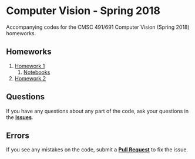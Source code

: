 # Computer Vision - Spring 2018
Accompanying codes for the CMSC 491/691 Computer Vision (Spring 2018) homeworks.

## Homeworks
1. [Homework 1](https://github.com/erfannoury/cvsp18/tree/master/HW1)
    1. [Notebooks](https://github.com/erfannoury/cvsp18/tree/master/HW1/notebooks)
2. [Homework 2](https://github.com/erfannoury/cvsp18/tree/master/HW2)

## Questions
If you have any questions about any part of the code, ask your questions in the [**Issues**](https://github.com/erfannoury/cvsp18/issues).

## Errors
If you see any mistakes on the code, submit a [**Pull Request**](https://github.com/erfannoury/cvsp18/pulls) to fix the issue.
